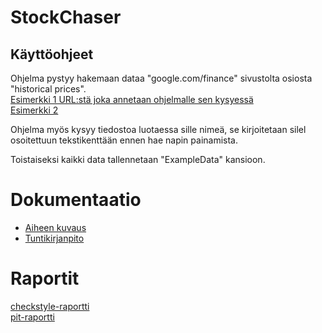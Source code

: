# StockChaser
## Käyttöohjeet

Ohjelma pystyy hakemaan dataa "google.com/finance" sivustolta osiosta "historical prices".\
[Esimerkki 1 URL:stä joka annetaan ohjelmalle sen kysyessä](https://www.google.com/finance/historical?q=NASDAQ%3AAAPL&ei=H0jdWPnAB4TAswHvvIiwBw "Applen markkinadata")\
[Esimerkki 2](https://www.google.com/finance/historical?q=NASDAQ%3AMSFT&ei=P0fdWNnoGZSCswG-koWIDQ "Microsoftin markkinadata")

Ohjelma myös kysyy tiedostoa luotaessa sille nimeä, se kirjoitetaan silel osoitettuun tekstikenttään ennen hae napin painamista.

Toistaiseksi kaikki data tallennetaan "ExampleData" kansioon.

# Dokumentaatio
- [Aiheen kuvaus](dokumentaatio/aiheenKuvausJaRakenne.md)
- [Tuntikirjanpito](dokumentaatio/Tuntikirjanpito.md)

# Raportit
[checkstyle-raportti](https://htmlpreview.github.io/?https://github.com/SPelto/StockChaser/blob/master/dokumentaatio/checkstyle/checkstyle.html)\
[pit-raportti](http://htmlpreview.github.io/?https://github.com/SPelto/StockChaser/blob/master/dokumentaatio/pit/201704272329/index.html)

